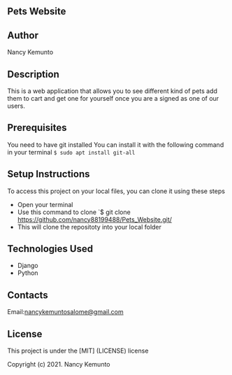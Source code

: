 ## Pets Website

## Author

Nancy Kemunto

## Description

This is a web application that allows you to see different kind of pets add them to cart and get one for yourself once you are a signed as one of our users.

## Prerequisites

You need to have git installed You can install it with the following command in your terminal `$ sudo apt install git-all`

##  Setup Instructions

To access this project on your local files, you can clone it using these steps

* Open your terminal
* Use this command to clone  `$ git clone  https://github.com/nancy88199488/Pets_Website.git/
* This will clone the repositoty into your local folder

## Technologies Used

* Django
* Python

## Contacts

Email:nancykemuntosalome@gmail.com

## License

This project is under the [MIT] (LICENSE) license

Copyright (c) 2021. Nancy Kemunto
